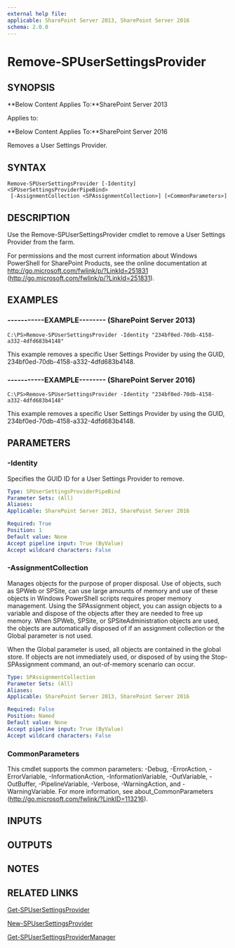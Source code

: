 ```yaml
---
external help file: 
applicable: SharePoint Server 2013, SharePoint Server 2016
schema: 2.0.0
---
```


# Remove-SPUserSettingsProvider

## SYNOPSIS
**Below Content Applies To:**SharePoint Server 2013

Applies to:

**Below Content Applies To:**SharePoint Server 2016

Removes a User Settings Provider.



## SYNTAX

```
Remove-SPUserSettingsProvider [-Identity] <SPUserSettingsProviderPipeBind>
 [-AssignmentCollection <SPAssignmentCollection>] [<CommonParameters>]
```

## DESCRIPTION
Use the Remove-SPUserSettingsProvider cmdlet to remove a User Settings Provider from the farm.

For permissions and the most current information about Windows PowerShell for SharePoint Products, see the online documentation at http://go.microsoft.com/fwlink/p/?LinkId=251831 (http://go.microsoft.com/fwlink/p/?LinkId=251831).

## EXAMPLES

### -----------EXAMPLE-------- (SharePoint Server 2013)
```
C:\PS>Remove-SPUserSettingsProvider -Identity "234bf0ed-70db-4158-a332-4dfd683b4148"
```

This example removes a specific User Settings Provider by using the GUID, 234bf0ed-70db-4158-a332-4dfd683b4148.

### -----------EXAMPLE-------- (SharePoint Server 2016)
```
C:\PS>Remove-SPUserSettingsProvider -Identity "234bf0ed-70db-4158-a332-4dfd683b4148"
```

This example removes a specific User Settings Provider by using the GUID, 234bf0ed-70db-4158-a332-4dfd683b4148.

## PARAMETERS

### -Identity
Specifies the GUID ID for a User Settings Provider to remove.

```yaml
Type: SPUserSettingsProviderPipeBind
Parameter Sets: (All)
Aliases: 
Applicable: SharePoint Server 2013, SharePoint Server 2016

Required: True
Position: 1
Default value: None
Accept pipeline input: True (ByValue)
Accept wildcard characters: False
```

### -AssignmentCollection
Manages objects for the purpose of proper disposal.
Use of objects, such as SPWeb or SPSite, can use large amounts of memory and use of these objects in Windows PowerShell scripts requires proper memory management.
Using the SPAssignment object, you can assign objects to a variable and dispose of the objects after they are needed to free up memory.
When SPWeb, SPSite, or SPSiteAdministration objects are used, the objects are automatically disposed of if an assignment collection or the Global parameter is not used.

When the Global parameter is used, all objects are contained in the global store.
If objects are not immediately used, or disposed of by using the Stop-SPAssignment command, an out-of-memory scenario can occur.

```yaml
Type: SPAssignmentCollection
Parameter Sets: (All)
Aliases: 
Applicable: SharePoint Server 2013, SharePoint Server 2016

Required: False
Position: Named
Default value: None
Accept pipeline input: True (ByValue)
Accept wildcard characters: False
```

### CommonParameters
This cmdlet supports the common parameters: -Debug, -ErrorAction, -ErrorVariable, -InformationAction, -InformationVariable, -OutVariable, -OutBuffer, -PipelineVariable, -Verbose, -WarningAction, and -WarningVariable. For more information, see about_CommonParameters (http://go.microsoft.com/fwlink/?LinkID=113216).

## INPUTS

## OUTPUTS

## NOTES

## RELATED LINKS

[Get-SPUserSettingsProvider]()

[New-SPUserSettingsProvider]()

[Get-SPUserSettingsProviderManager]()


